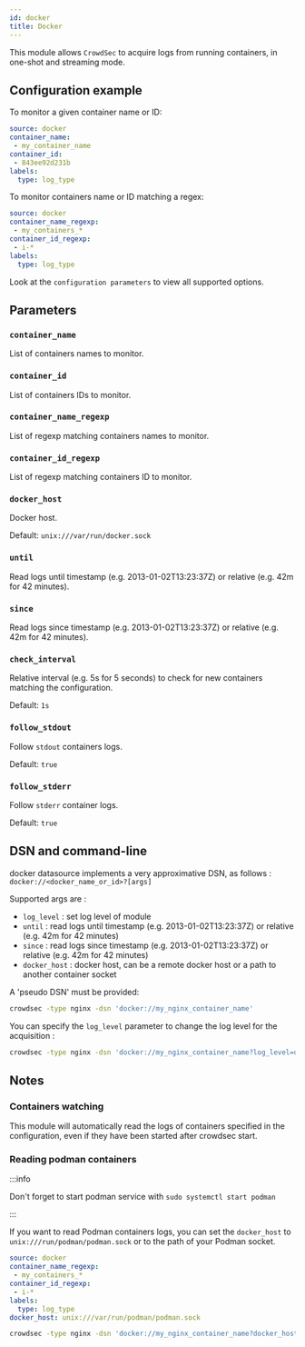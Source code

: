```yaml
---
id: docker
title: Docker
---
```


This module allows `CrowdSec` to acquire logs from running containers, in one-shot and streaming mode.

## Configuration example

To monitor a given container name or ID:

```yaml
source: docker
container_name:
 - my_container_name
container_id:
 - 843ee92d231b
labels:
  type: log_type
```

To monitor containers name or ID matching a regex:

```yaml
source: docker
container_name_regexp:
 - my_containers_*
container_id_regexp:
 - i-*
labels:
  type: log_type
```

Look at the `configuration parameters` to view all supported options.

## Parameters


### `container_name`

List of containers names to monitor.

### `container_id`

List of containers IDs to monitor.

### `container_name_regexp`

List of regexp matching containers names to monitor.

### `container_id_regexp`

List of regexp matching containers ID to monitor.

### `docker_host`

Docker host.

Default: `unix:///var/run/docker.sock`

### `until`

Read logs until timestamp (e.g. 2013-01-02T13:23:37Z) or relative (e.g. 42m for 42 minutes).

### `since`

Read logs since timestamp (e.g. 2013-01-02T13:23:37Z) or relative (e.g. 42m for 42 minutes).

### `check_interval`

Relative interval (e.g. 5s for 5 seconds) to check for new containers matching the configuration.

Default: `1s`

### `follow_stdout`

Follow `stdout` containers logs.

Default: `true`

### `follow_stderr`

Follow `stderr` container logs.

Default: `true`


## DSN and command-line

docker datasource implements a very approximative DSN, as follows : `docker://<docker_name_or_id>?[args]`

Supported args are :

  - `log_level` : set log level of module
  - `until` : read logs until timestamp (e.g. 2013-01-02T13:23:37Z) or relative (e.g. 42m for 42 minutes)
  - `since` : read logs since timestamp (e.g. 2013-01-02T13:23:37Z) or relative (e.g. 42m for 42 minutes)
  - `docker_host` : docker host, can be a remote docker host or a path to another container socket


A 'pseudo DSN' must be provided:

```bash
crowdsec -type nginx -dsn 'docker://my_nginx_container_name' 
```

You can specify the `log_level` parameter to change the log level for the acquisition :

```bash
crowdsec -type nginx -dsn 'docker://my_nginx_container_name?log_level=debug' 
```

## Notes

### Containers watching

This module will automatically read the logs of containers specified in the configuration, even if they have been started after crowdsec start.

### Reading podman containers


:::info

Don't forget to start podman service with `sudo systemctl start podman`

:::


If you want to read Podman containers logs, you can set the `docker_host` to `unix:///run/podman/podman.sock` or to the path of your Podman socket.

```yaml title="Configuration file"
source: docker
container_name_regexp:
 - my_containers_*
container_id_regexp:
 - i-*
labels:
  type: log_type
docker_host: unix:///var/run/podman/podman.sock
```

```bash title="Command line"
crowdsec -type nginx -dsn 'docker://my_nginx_container_name?docker_host=unix:///run/podman/podman.sock&log_level=debug'
```